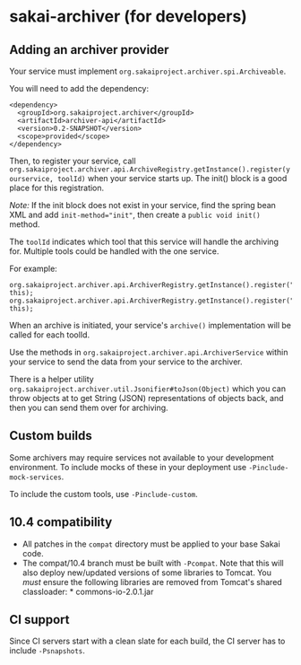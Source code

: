 # sakai-archiver (for developers)

## Adding an archiver provider

Your service must implement `org.sakaiproject.archiver.spi.Archiveable`.

You will need to add the dependency:
````
<dependency>
  <groupId>org.sakaiproject.archiver</groupId>
  <artifactId>archiver-api</artifactId>
  <version>0.2-SNAPSHOT</version>
  <scope>provided</scope>
</dependency>
````

Then, to register your service, call `org.sakaiproject.archiver.api.ArchiveRegistry.getInstance().register(yourservice, toolId)`
when your service starts up. The init() block is a good place for this registration.

*Note:* If the init block does not exist in your service, find the spring bean XML and add `init-method="init"`, then create a `public void init()` method.

The `toolId` indicates which tool that this service will handle the archiving for. Multiple tools could be handled with the one service.

For example:
````
org.sakaiproject.archiver.api.ArchiverRegistry.getInstance().register("sakai.gradebookng", this);
org.sakaiproject.archiver.api.ArchiverRegistry.getInstance().register("sakai.gradebook.tool", this);
````

When an archive is initiated, your service's `archive()` implementation will be called for each toolId.

Use the methods in `org.sakaiproject.archiver.api.ArchiverService` within your service to send the data from your service to the archiver.

There is a helper utility `org.sakaiproject.archiver.util.Jsonifier#toJson(Object)` which you can throw objects at to get String (JSON) representations of objects back, and then you can send them over for archiving.

## Custom builds
Some archivers may require services not available to your development environment. To include mocks of these in your deployment use `-Pinclude-mock-services`.

To include the custom tools, use `-Pinclude-custom`.

## 10.4 compatibility

* All patches in the `compat` directory must be applied to your base Sakai code.
* The compat/10.4 branch must be built with `-Pcompat`.
    Note that this will also deploy new/updated versions of some libraries to Tomcat. You *must* ensure the following libraries are removed from Tomcat's shared classloader:
        * commons-io-2.0.1.jar

## CI support
Since CI servers start with a clean slate for each build, the CI server has to include `-Psnapshots`.

